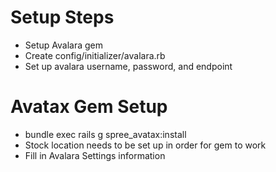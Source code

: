 Setup Steps
===========

* Setup Avalara gem
* Create config/initializer/avalara.rb
* Set up avalara username, password, and endpoint

Avatax Gem Setup
================
* bundle exec rails g spree_avatax:install
* Stock location needs to be set up in order for gem to work
* Fill in Avalara Settings information